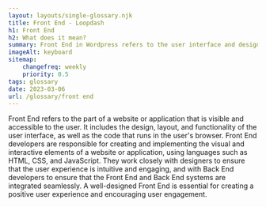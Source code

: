 ```yaml
--- 
layout: layouts/single-glossary.njk
title: Front End - Loopdash
h1: Front End
h2: What does it mean?
summary: Front End in Wordpress refers to the user interface and design elements that are visible to the website visitors and are created using HTML, CSS, and JavaScript.
imageAlt: keyboard
sitemap:
	changefreq: weekly
	priority: 0.5
tags: glossary
date: 2023-03-06
url: /glossary/front end
---
```


Front End refers to the part of a website or application that is visible and accessible to the user. It includes the design, layout, and functionality of the user interface, as well as the code that runs in the user's browser. Front End developers are responsible for creating and implementing the visual and interactive elements of a website or application, using languages such as HTML, CSS, and JavaScript. They work closely with designers to ensure that the user experience is intuitive and engaging, and with Back End developers to ensure that the Front End and Back End systems are integrated seamlessly. A well-designed Front End is essential for creating a positive user experience and encouraging user engagement.